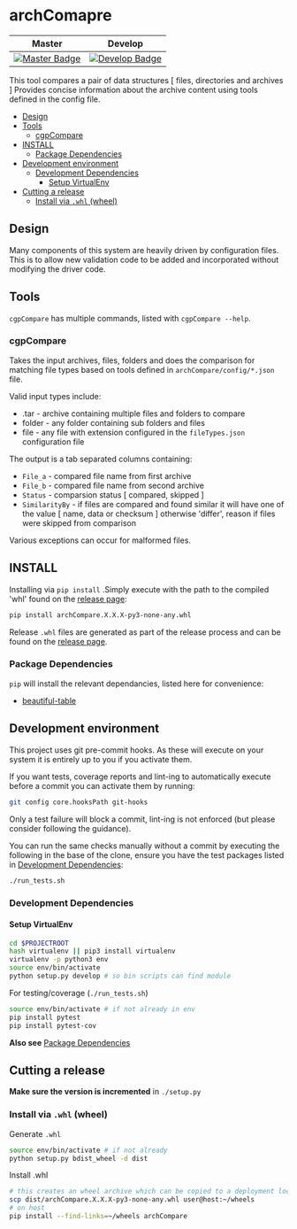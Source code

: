 # archComapre

| Master                                              | Develop                                               |
| --------------------------------------------------- | ----------------------------------------------------- |
| [![Master Badge][travis-master-badge]][travis-repo] | [![Develop Badge][travis-develop-badge]][travis-repo] |

This tool compares a pair of data structures [ files, directories and archives ]
Provides concise information about the archive content using tools defined in the config file.

<!-- TOC depthFrom:2 depthTo:6 withLinks:1 updateOnSave:1 orderedList:0 -->

- [Design](#design)
- [Tools](#tools)
	- [cgpCompare](#cgpcompare)
- [INSTALL](#install)
	- [Package Dependencies](#package-dependencies)
- [Development environment](#development-environment)
	- [Development Dependencies](#development-dependencies)
		- [Setup VirtualEnv](#setup-virtualenv)
- [Cutting a release](#cutting-a-release)
	- [Install via `.whl` (wheel)](#install-via-whl-wheel)

<!-- /TOC -->

## Design

Many components of this system are heavily driven by configuration files.  This
is to allow new validation code to be added and incorporated without modifying
the driver code.

## Tools

`cgpCompare` has multiple commands, listed with `cgpCompare --help`.

### cgpCompare

Takes the input archives, files, folders and does the comparison for matching file types based on tools defined in `archCompare/config/*.json` file.

Valid input types include:

* .tar - archive containing multiple files and folders to compare
* folder - any folder containing sub folders and files
* file - any file with extension configured in the `fileTypes.json` configuration file

The output is a tab separated columns containing:

* `File_a`  - compared file name  from first archive
* `File_b`  - compared file name  from second archive
* `Status`  - comparsion status [ compared, skipped ]
* `SimilarityBy` - if files are compared and found similar it will have one of the value [ name, data or checksum ] otherwise 'differ', reason if files were skipped from comparison

Various exceptions can occur for malformed files.

## INSTALL

Installing via `pip install` .Simply execute with the path to the compiled 'whl' found on the [release page][archCompare-releases]:

```bash
pip install archCompare.X.X.X-py3-none-any.whl
```

Release `.whl` files are generated as part of the release process and can be found on the [release page][archCompare-releases].

### Package Dependencies

`pip` will install the relevant dependancies, listed here for convenience:

* [beautiful-table]

## Development environment

This project uses git pre-commit hooks. As these will execute on your system it
is entirely up to you if you activate them.

If you want tests, coverage reports and lint-ing to automatically execute before
a commit you can activate them by running:

```bash
git config core.hooksPath git-hooks
```

Only a test failure will block a commit, lint-ing is not enforced (but please consider
following the guidance).

You can run the same checks manually without a commit by executing the following
in the base of the clone, ensure you have the test packages listed in [Development Dependencies](#development-dependencies):

```bash
./run_tests.sh
```

### Development Dependencies

#### Setup VirtualEnv

```bash
cd $PROJECTROOT
hash virtualenv || pip3 install virtualenv
virtualenv -p python3 env
source env/bin/activate
python setup.py develop # so bin scripts can find module
```

For testing/coverage (`./run_tests.sh`)

```bash
source env/bin/activate # if not already in env
pip install pytest
pip install pytest-cov
```

__Also see__ [Package Dependencies](#package-dependencies)

## Cutting a release

__Make sure the version is incremented__ in `./setup.py`

### Install via `.whl` (wheel)

Generate `.whl`

```bash
source env/bin/activate # if not already
python setup.py bdist_wheel -d dist
```

Install .whl

```bash
# this creates an wheel archive which can be copied to a deployment location, e.g.
scp dist/archCompare.X.X.X-py3-none-any.whl user@host:~/wheels
# on host
pip install --find-links=~/wheels archCompare
```

<!-- References -->
[beautiful-table]: https://pypi.python.org/pypi/beautifultable/
[archCompare-releases]: https://github.com/cancerit/archCompare/releases
[travis-master-badge]: https://travis-ci.org/cancerit/archCompare.svg?branch=master
[travis-develop-badge]: https://travis-ci.org/cancerit/archCompare.svg?branch=develop
[travis-repo]: https://travis-ci.org/cancerit/archCompare
